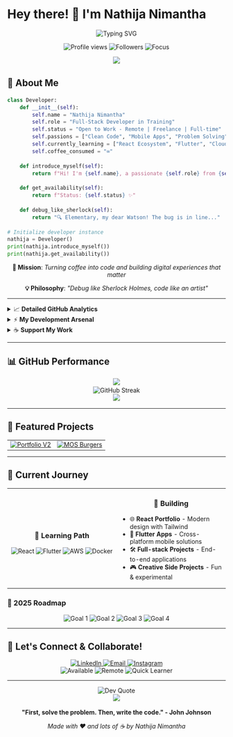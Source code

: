 # Hey there! 👋 I'm Nathija Nimantha

<div align="center">
  <img src="https://readme-typing-svg.herokuapp.com?font=Fira+Code&size=28&duration=3000&pause=1000&color=00D9FF&center=true&vCenter=true&width=800&lines=👨‍💻+Full-Stack+Developer;💼+Open+to+Work+%7C+Remote+%7C+Freelance;⚛️+React+%26+Flutter+Developer;📱+Mobile+App+Developer" alt="Typing SVG" />
</div>

<p align="center">
  <img src="https://komarev.com/ghpvc/?username=nathija-nimantha&label=Profile%20views&color=brightgreen&style=for-the-badge" alt="Profile views" />
  <img src="https://img.shields.io/github/followers/nathija-nimantha?label=Followers&style=for-the-badge&color=blue" alt="Followers" />
  <img src="https://img.shields.io/badge/Focus-Full%20Stack%20Development-brightgreen?style=for-the-badge" alt="Focus" />
</p>

<div align="center">
  <img src="https://capsule-render.vercel.app/api?type=waving&color=gradient&height=120&section=header&text=&fontSize=16"/>
</div>

## 🚀 About Me

```python
class Developer:
    def __init__(self):
        self.name = "Nathija Nimantha"
        self.role = "Full-Stack Developer in Training"
        self.status = "Open to Work - Remote | Freelance | Full-time"
        self.passions = ["Clean Code", "Mobile Apps", "Problem Solving"]
        self.currently_learning = ["React Ecosystem", "Flutter", "Cloud Technologies"]
        self.coffee_consumed = "∞"
        
    def introduce_myself(self):
        return f"Hi! I'm {self.name}, a passionate {self.role} from {self.location}"
        
    def get_availability(self):
        return f"Status: {self.status} ✨"
        
    def debug_like_sherlock(self):
        return "🔍 Elementary, my dear Watson! The bug is in line..."

# Initialize developer instance
nathija = Developer()
print(nathija.introduce_myself())
print(nathija.get_availability())
```

<div align="center">
  
  **🎯 Mission**: *Turning coffee into code and building digital experiences that matter*
  
  **💡 Philosophy**: *"Debug like Sherlock Holmes, code like an artist"*
  
</div>

---

<details>
<summary>📈 <strong>Detailed GitHub Analytics</strong></summary>

<br>

<div align="center">
  <img src="https://github-readme-activity-graph.vercel.app/graph?username=nathija-nimantha&theme=tokyo-night&bg_color=0D1117&color=00D9FF&line=00D9FF&point=C9D1D9&area=true&hide_border=true" alt="Contribution Graph"/>
</div>

<div align="center">
  <img src="https://github-profile-trophy.vercel.app/?username=nathija-nimantha&theme=tokyonight&no-frame=true&no-bg=true&margin-w=4&column=7" alt="GitHub Trophies"/>
</div>

<div align="center">
  <img src="https://github.com/nathija-nimantha/Nathija-Nimantha/blob/output/github-snake-dark.svg" alt="Snake animation" />
</div>

</details>

<details>
<summary>⚡ <strong>My Development Arsenal</strong></summary>

<br>

<div align="center">

**Frontend Superpowers 💪**  
<img src="https://skillicons.dev/icons?i=react,angular,nextjs,js,ts,html,css,tailwind,bootstrap,figma&theme=dark" alt="Frontend Icons" />

**Backend & Database 🗄️**  
<img src="https://skillicons.dev/icons?i=nodejs,express,java,spring,python,mysql,firebase,supabase,nestjs,postgres,php,laravel,mongodb&theme=dark" alt="Backend Icons" />

**Mobile Development 📱**  
<img src="https://skillicons.dev/icons?i=flutter,dart,react,kotlin,androidstudio&theme=dark" alt="Mobile Development Icons" />

**Machine Learning & AI 🤖**  
<img src="https://skillicons.dev/icons?i=pytorch,tensorflow,python&theme=dark" alt="ML & AI Icons" />

**Tools & DevOps 🔧**  
<img src="https://skillicons.dev/icons?i=git,github,docker,vite,postman,npm,yarn&theme=dark" alt="Tools & DevOps Icons" />

**IDEs & Editors 🖥️**  
<img src="https://skillicons.dev/icons?i=vscode,webstorm,phpstorm,idea,pycharm,clion&theme=dark" alt="IDEs & Editors Icons" />

**Cloud & Platforms ☁️**  
<img src="https://skillicons.dev/icons?i=aws,gcp,azure,vercel,netlify,heroku,firebase,supabase&theme=dark" alt="Cloud Platforms Icons" />

**Design & Productivity 🎨**  
<img src="https://skillicons.dev/icons?i=figma,xd,notion,markdown&theme=dark" alt="Design & Productivity Icons" />

</div>

</details>

<details>
<summary>☕ <strong>Support My Work</strong></summary>

<br>

<div align="center">
  
  **Enjoying my projects? Consider supporting my work!**
  
  <a href="https://www.buymeacoffee.com/nathija.nimantha" target="_blank">
    <img src="https://cdn.buymeacoffee.com/buttons/v2/default-yellow.png" height="50" width="210" alt="Buy Me A Coffee" />
  </a>
  
  <a href="https://ko-fi.com/M4M3ZEEZO" target="_blank">
    <img src="https://cdn.ko-fi.com/cdn/kofi5.png?v=3" height="50" width="210" alt="Support me on Ko-fi">
  </a>
  
  <br><br>
  
  **Your support helps me:**
  - 💻 Dedicate more time to open-source projects
  - 📚 Invest in learning new technologies
  - ☕ Stay caffeinated during late-night coding sessions
  - 🚀 Create better tools and resources for the community

</div>

</details>

---

## 📊 GitHub Performance

<div align="center">
  
  <img width="49%" src="https://github-readme-stats.vercel.app/api?username=nathija-nimantha&show_icons=true&theme=tokyonight&include_all_commits=true&count_private=true&hide_border=true&bg_color=0D1117&title_color=00D9FF&icon_color=00D9FF&text_color=C9D1D9"/>
  
</div>

<div align="center">
  
  <img src="https://streak-stats.demolab.com/?user=nathija-nimantha&theme=tokyonight&hide_border=true&background=0D1117&ring=00D9FF&fire=00D9FF&currStreakLabel=00D9FF" alt="GitHub Streak" />
  
</div>

<div align="center">
  <img width="49%" 
       src="https://github-readme-stats.vercel.app/api/top-langs/?username=nathija-nimantha&layout=compact&langs_count=8&theme=tokyonight&hide_border=true&bg_color=0D1117&title_color=00D9FF&text_color=C9D1D9&card_width=300" />
</div>


---

## 💼 Featured Projects

<div align="center">
  
  <table>
    <tr>
      <td>
        <a href="https://github.com/nathija-nimantha/my-portfolio-v2">
          <img src="https://github-readme-stats.vercel.app/api/pin/?username=nathija-nimantha&repo=my-portfolio-v2&theme=tokyonight&hide_border=true&bg_color=0D1117&title_color=00D9FF&text_color=C9D1D9" alt="Portfolio V2"/>
        </a>
      </td>
      <td>
        <a href="https://github.com/nathija-nimantha/MOS-Burgers-Order-Management">
          <img src="https://github-readme-stats.vercel.app/api/pin/?username=nathija-nimantha&repo=MOS-Burgers-Order-Management&theme=tokyonight&hide_border=true&bg_color=0D1117&title_color=00D9FF&text_color=C9D1D9" alt="MOS Burgers"/>
        </a>
      </td>
    </tr>
  </table>
  
</div>

---

## 🎯 Current Journey

<div align="center">
  
  <table>
    <tr>
      <td align="center" width="50%">
        <h3>🌱 Learning Path</h3>
        <img src="https://img.shields.io/badge/React-Hooks%20%26%20Context-61DAFB?style=for-the-badge&logo=react&logoColor=black" alt="React"/>
        <img src="https://img.shields.io/badge/Flutter-Cross%20Platform-02569B?style=for-the-badge&logo=flutter&logoColor=white" alt="Flutter"/>
        <img src="https://img.shields.io/badge/AWS-Cloud%20Services-FF9900?style=for-the-badge&logo=amazon-aws&logoColor=white" alt="AWS"/>
        <img src="https://img.shields.io/badge/Docker-DevOps-2496ED?style=for-the-badge&logo=docker&logoColor=white" alt="Docker"/>
      </td>
      <td align="center" width="50%">
        <h3>🔭 Building</h3>
        <ul align="left">
          <li>🌐 <strong>React Portfolio</strong> - Modern design with Tailwind</li>
          <li>📱 <strong>Flutter Apps</strong> - Cross-platform mobile solutions</li>
          <li>🛠️ <strong>Full-stack Projects</strong> - End-to-end applications</li>
          <li>🎮 <strong>Creative Side Projects</strong> - Fun & experimental</li>
        </ul>
      </td>
    </tr>
  </table>
  
</div>

### 📅 2025 Roadmap

<div align="center">
  
  <img src="https://img.shields.io/badge/✅-Master%20React%20Ecosystem-success?style=for-the-badge" alt="Goal 1"/>
  <img src="https://img.shields.io/badge/🚀-Build%205%20Projects-blue?style=for-the-badge" alt="Goal 2"/>
  <img src="https://img.shields.io/badge/📱-Launch%20Mobile%20App-orange?style=for-the-badge" alt="Goal 3"/>
  <img src="https://img.shields.io/badge/🌟-Open%20Source-purple?style=for-the-badge" alt="Goal 4"/>
  
</div>

---

## 🤝 Let's Connect & Collaborate!

<div align="center">
  
  <a href="https://linkedin.com/in/nathija-nimantha" target="_blank">
    <img src="https://img.shields.io/badge/LinkedIn-Connect%20Professionally-0077B5?style=for-the-badge&logo=linkedin&logoColor=white" alt="LinkedIn"/>
  </a>
  <a href="mailto:nathijanimantha10@gmail.com">
    <img src="https://img.shields.io/badge/Email-Let's%20Talk-D14836?style=for-the-badge&logo=gmail&logoColor=white" alt="Email"/>
  </a>
  <a href="https://instagram.com/nwooy_to_morrow" target="_blank">
    <img src="https://img.shields.io/badge/Instagram-Follow%20My%20Journey-E4405F?style=for-the-badge&logo=instagram&logoColor=white" alt="Instagram"/>
  </a>
  
</div>

<div align="center">
  <img src="https://img.shields.io/badge/💼-Open%20to%20Work-brightgreen?style=for-the-badge" alt="Available"/>
  <img src="https://img.shields.io/badge/🌍-Remote%20Friendly-blue?style=for-the-badge" alt="Remote"/>
  <img src="https://img.shields.io/badge/⚡-Quick%20Learner-yellow?style=for-the-badge" alt="Quick Learner"/>
</div>

---

<div align="center">
  
  <img src="https://quotes-github-readme.vercel.app/api?type=horizontal&theme=tokyonight&border=true" alt="Dev Quote"/>
  
</div>

<div align="center">
  <img src="https://capsule-render.vercel.app/api?type=waving&color=gradient&height=120&section=footer&text=Thanks%20for%20visiting!&fontSize=20&fontAlignY=75&desc=Let's%20build%20something%20amazing%20together!&descAlignY=51&descAlign=62&animation=twinkling"/>
</div>

<div align="center">
  
  **"First, solve the problem. Then, write the code." - John Johnson**
  
  *Made with ❤️ and lots of ☕ by Nathija Nimantha*
  
</div>
